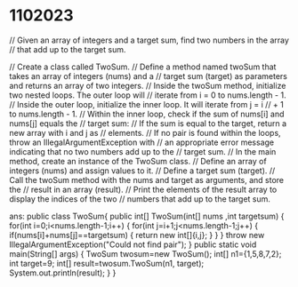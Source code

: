 # 1102023
// Given an array of integers and a target sum, find two numbers in the array
// that add up to the target sum.

// Create a class called TwoSum.
// Define a method named twoSum that takes an array of integers (nums) and a
// target sum (target) as parameters and returns an array of two integers.
// Inside the twoSum method, initialize two nested loops. The outer loop will
// iterate from i = 0 to nums.length - 1.
// Inside the outer loop, initialize the inner loop. It will iterate from j = i
// + 1 to nums.length - 1.
// Within the inner loop, check if the sum of nums[i] and nums[j] equals the
// target sum:
// If the sum is equal to the target, return a new array with i and j as
// elements.
// If no pair is found within the loops, throw an IllegalArgumentException with
// an appropriate error message indicating that no two numbers add up to the
// target sum.
// In the main method, create an instance of the TwoSum class.
// Define an array of integers (nums) and assign values to it.
// Define a target sum (target).
// Call the twoSum method with the nums and target as arguments, and store the
// result in an array (result).
// Print the elements of the result array to display the indices of the two
// numbers that add up to the target sum.


ans:
public class TwoSum{
public  int[] TwoSum(int[] nums ,int targetsum)
{
	for(int i=0;i<nums.length-1;i++)
	{
		for(int j=i+1;j<nums.length-1;j++)
		{
			if(nums[i]+nums[j]==targetsum)
			{
				return new int[]{i,j};
			}
		}
	}
	throw new IllegalArgumentException("Could not find pair");
}
public static void main(String[] args) {
	TwoSum twosum=new TwoSum();
	int[] n1={1,5,8,7,2};
	int target=9;
	int[] result=twosum.TwoSum(n1, target);
	System.out.println(result);
}
}
